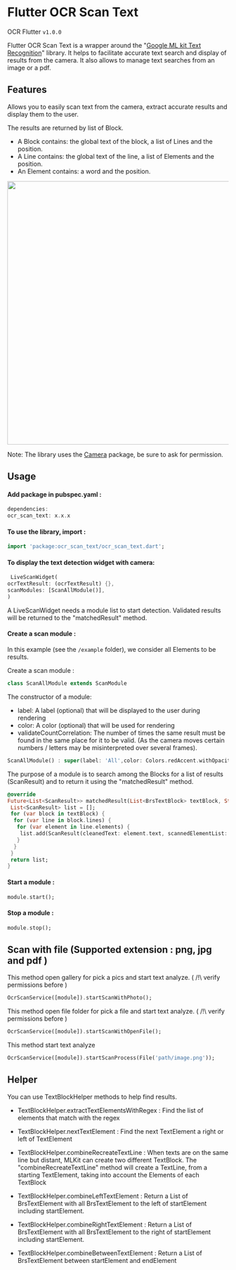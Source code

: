 # Flutter OCR Scan Text
OCR Flutter
`v1.0.0`

Flutter OCR Scan Text is a wrapper around the "[Google ML kit Text Recognition](https://pub.dev/packages/google_mlkit_text_recognition)" library.
It helps to facilitate accurate text search and display of results from the camera. It also allows to manage text searches from an image or a pdf.

## Features

Allows you to easily scan text from the camera, extract accurate results and display them to the user.

The results are returned by list of Block.
- A Block contains: the global text of the block, a list of Lines and the position.
- A Line contains: the global text of the line, a list of Elements and the position.
- An Element contains: a word and the position.

<p float="left">
  <img src="https://developers.google.com/static/ml-kit/vision/text-recognition/images/text-structure.png" width="600" />
</p>

Note: The library uses the [Camera](https://pub.dev/packages/camera) package, be sure to ask for permission.

## Usage

#### Add package in pubspec.yaml :

```dart
dependencies:
ocr_scan_text: x.x.x
```

#### To use the library, import :

```dart
import 'package:ocr_scan_text/ocr_scan_text.dart';
```

#### To display the text detection widget with camera:

```dart
 LiveScanWidget(
ocrTextResult: (ocrTextResult) {},
scanModules: [ScanAllModule()],
)
```

A LiveScanWidget needs a module list to start detection.
Validated results will be returned to the "matchedResult" method.

#### Create a scan module :

In this example (see the `/example` folder), we consider all Elements to be results.

Create a scan module :
```dart
class ScanAllModule extends ScanModule
```

The constructor of a module:
- label: A label (optional) that will be displayed to the user during rendering
- color: A color (optional) that will be used for rendering
- validateCountCorrelation: The number of times the same result must be found in the same place for it to be valid. (As the camera moves certain numbers / letters may be misinterpreted over several frames).
```dart
ScanAllModule() : super(label: 'All',color: Colors.redAccent.withOpacity(0.3), validateCountCorrelation: 1);
```

The purpose of a module is to search among the Blocks for a list of results (ScanResult) and to return it using the "matchedResult" method.
```dart
@override
Future<List<ScanResult>> matchedResult(List<BrsTextBlock> textBlock, String text) async {
 List<ScanResult> list = [];
 for (var block in textBlock) {
  for (var line in block.lines) {
   for (var element in line.elements) {
    list.add(ScanResult(cleanedText: element.text, scannedElementList: [element]));
   }
  }
 }
 return list;
}
```

#### Start a module :

```dart
module.start();
```

#### Stop a module :

```dart
module.stop();
```

## Scan with file (Supported extension : png, jpg and pdf )

This method open gallery for pick a pics and start text analyze. ( /!\ verify permissions before )
```dart
OcrScanService([module]).startScanWithPhoto();
```

This method open file folder for pick a file and start text analyze. ( /!\ verify permissions before )
```dart
OcrScanService([module]).startScanWithOpenFile();
```

This method start text analyze
```dart
OcrScanService([module]).startScanProcess(File('path/image.png'));
```


## Helper

You can use TextBlockHelper methods to help find results.

* TextBlockHelper.extractTextElementsWithRegex :
  Find the list of elements that match with the regex

* TextBlockHelper.nextTextElement :
  Find the next TextElement a right or left of TextElement

* TextBlockHelper.combineRecreateTextLine :
  When texts are on the same line but distant, MLKit can create two different TextBlock. The "combineRecreateTextLine" method will create a TextLine, from a starting TextElement, taking into account the Elements of each TextBlock

* TextBlockHelper.combineLeftTextElement :
  Return a List of BrsTextElement with all BrsTextElement to the left of startElement including startElement.

* TextBlockHelper.combineRightTextElement :
  Return a List of BrsTextElement with all BrsTextElement to the right of startElement including startElement.

* TextBlockHelper.combineBetweenTextElement :
  Return a List of BrsTextElement between startElement and endElement
